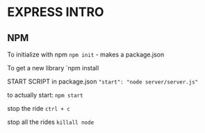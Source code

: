 # EXPRESS INTRO

## NPM
To initialize with npm `npm init`
    - makes a package.json

To get a new library `npm install <pkg>

START SCRIPT in package.json
`"start": "node server/server.js"`

to actually start:
`npm start`

stop the ride
`ctrl + c`

stop all the rides
`killall node`
